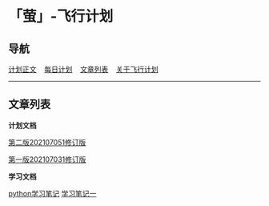 # 「萤」-飞行计划

## 导航

[计划正文](http://firefly.inumy.cn/launch/plan/index)&nbsp;&nbsp;&nbsp;&nbsp;[每日计划](http://firefly.inumy.cn/launch/daliy/index)&nbsp;&nbsp;&nbsp;&nbsp;[文章列表](http://firefly.inumy.cn/launch/index)&nbsp;&nbsp;&nbsp;&nbsp;[关于飞行计划](http://firefly.inumy.cn/launch/about/index)

-----
## 文章列表

**计划文档**

[第二版202107051修订版](http://firefly.inumy.cn/launch/plan/20210705-1)

[第一版202107031修订版](http://firefly.inumy.cn/launch/plan/20210703-1)


**学习文档**

[python学习笔记](http://firefly.inumy.cn/launch/article/20200706-1)
[学习笔记一](http://firefly.inumy.cn/launch/article/20210705-1)

